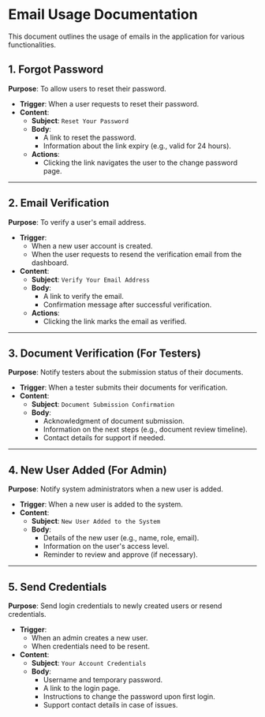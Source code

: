 # Email Usage Documentation

This document outlines the usage of emails in the application for various functionalities.

## 1. Forgot Password
**Purpose**: To allow users to reset their password.

- **Trigger**: When a user requests to reset their password.
- **Content**:
  - **Subject**: `Reset Your Password`
  - **Body**:
    - A link to reset the password.
    - Information about the link expiry (e.g., valid for 24 hours).
  - **Actions**:
    - Clicking the link navigates the user to the change password page.

---

## 2. Email Verification
**Purpose**: To verify a user's email address.

- **Trigger**:
  - When a new user account is created.
  - When the user requests to resend the verification email from the dashboard.
- **Content**:
  - **Subject**: `Verify Your Email Address`
  - **Body**:
    - A link to verify the email.
    - Confirmation message after successful verification.
  - **Actions**:
    - Clicking the link marks the email as verified.

---

## 3. Document Verification (For Testers)
**Purpose**: Notify testers about the submission status of their documents.

- **Trigger**: When a tester submits their documents for verification.
- **Content**:
  - **Subject**: `Document Submission Confirmation`
  - **Body**:
    - Acknowledgment of document submission.
    - Information on the next steps (e.g., document review timeline).
    - Contact details for support if needed.

---

## 4. New User Added (For Admin)
**Purpose**: Notify system administrators when a new user is added.

- **Trigger**: When a new user is added to the system.
- **Content**:
  - **Subject**: `New User Added to the System`
  - **Body**:
    - Details of the new user (e.g., name, role, email).
    - Information on the user's access level.
    - Reminder to review and approve (if necessary).

---

## 5. Send Credentials
**Purpose**: Send login credentials to newly created users or resend credentials.

- **Trigger**:
  - When an admin creates a new user.
  - When credentials need to be resent.
- **Content**:
  - **Subject**: `Your Account Credentials`
  - **Body**:
    - Username and temporary password.
    - A link to the login page.
    - Instructions to change the password upon first login.
    - Support contact details in case of issues.
